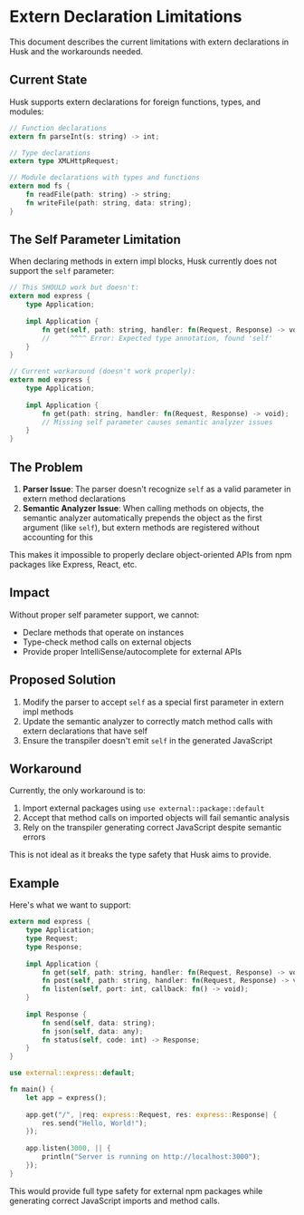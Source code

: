 # Extern Declaration Limitations

This document describes the current limitations with extern declarations in Husk and the workarounds needed.

## Current State

Husk supports extern declarations for foreign functions, types, and modules:

```rust
// Function declarations
extern fn parseInt(s: string) -> int;

// Type declarations
extern type XMLHttpRequest;

// Module declarations with types and functions
extern mod fs {
    fn readFile(path: string) -> string;
    fn writeFile(path: string, data: string);
}
```

## The Self Parameter Limitation

When declaring methods in extern impl blocks, Husk currently does not support the `self` parameter:

```rust
// This SHOULD work but doesn't:
extern mod express {
    type Application;
    
    impl Application {
        fn get(self, path: string, handler: fn(Request, Response) -> void);
        //     ^^^^ Error: Expected type annotation, found 'self'
    }
}

// Current workaround (doesn't work properly):
extern mod express {
    type Application;
    
    impl Application {
        fn get(path: string, handler: fn(Request, Response) -> void);
        // Missing self parameter causes semantic analyzer issues
    }
}
```

## The Problem

1. **Parser Issue**: The parser doesn't recognize `self` as a valid parameter in extern method declarations
2. **Semantic Analyzer Issue**: When calling methods on objects, the semantic analyzer automatically prepends the object as the first argument (like `self`), but extern methods are registered without accounting for this

This makes it impossible to properly declare object-oriented APIs from npm packages like Express, React, etc.

## Impact

Without proper self parameter support, we cannot:
- Declare methods that operate on instances
- Type-check method calls on external objects
- Provide proper IntelliSense/autocomplete for external APIs

## Proposed Solution

1. Modify the parser to accept `self` as a special first parameter in extern impl methods
2. Update the semantic analyzer to correctly match method calls with extern declarations that have self
3. Ensure the transpiler doesn't emit `self` in the generated JavaScript

## Workaround

Currently, the only workaround is to:
1. Import external packages using `use external::package::default`
2. Accept that method calls on imported objects will fail semantic analysis
3. Rely on the transpiler generating correct JavaScript despite semantic errors

This is not ideal as it breaks the type safety that Husk aims to provide.

## Example

Here's what we want to support:

```rust
extern mod express {
    type Application;
    type Request;
    type Response;
    
    impl Application {
        fn get(self, path: string, handler: fn(Request, Response) -> void);
        fn post(self, path: string, handler: fn(Request, Response) -> void);
        fn listen(self, port: int, callback: fn() -> void);
    }
    
    impl Response {
        fn send(self, data: string);
        fn json(self, data: any);
        fn status(self, code: int) -> Response;
    }
}

use external::express::default;

fn main() {
    let app = express();
    
    app.get("/", |req: express::Request, res: express::Response| {
        res.send("Hello, World!");
    });
    
    app.listen(3000, || {
        println("Server is running on http://localhost:3000");
    });
}
```

This would provide full type safety for external npm packages while generating correct JavaScript imports and method calls.